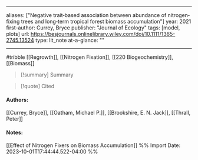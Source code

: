   
---
aliases: ["Negative trait‐based association between abundance of nitrogen‐fixing trees and long‐term tropical forest biomass accumulation"] 
year: 2021 
first-author: Currey, Bryce
publisher: "Journal of Ecology" 
tags: [model, plots]
url: https://besjournals.onlinelibrary.wiley.com/doi/10.1111/1365-2745.13524 
type: lit_note
at-a-glance: ""

--- 
#tribble
[[Regrowth]], [[Nitrogen Fixation]], [[220 Biogeochemistry]], [[Biomass]]
>[!summary] Summary

>[!quote] Cited

#### Authors:
[[Currey, Bryce]], [[Oatham, Michael P.]], [[Brookshire, E. N. Jack]], [[Thrall, Peter]]
#### Notes:
  
[[Effect of Nitrogen Fixers on Biomass Accumulation]]
%% Import Date: 2023-10-01T17:44:44.522-04:00 %%

